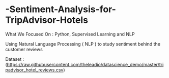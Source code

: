 # -Sentiment-Analysis-for-TripAdvisor-Hotels

What We Focused On : Python, Supervised Learning and NLP

Using Natural Language Processing ( NLP ) to study sentiment behind the customer reviews

Dataset : (https://raw.githubusercontent.com/theleadio/datascience_demo/master/tripadvisor_hotel_reviews.csv)
